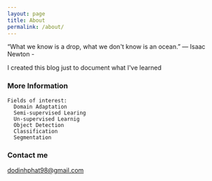 ```yaml
---
layout: page
title: About
permalink: /about/
---
```


“What we know is a drop, what we don't know is an ocean.”
                                    ― Isaac Newton -

I created this blog just to document what I've learned

### More Information

```
Fields of interest:
  Domain Adaptation
  Semi-supervised Learing
  Un-supervised Learnig
  Object Detection
  Classification
  Segmentation
```

### Contact me

[dodinhphat98@gmail.com](mailto:dodinhphat98@gmail.com)
